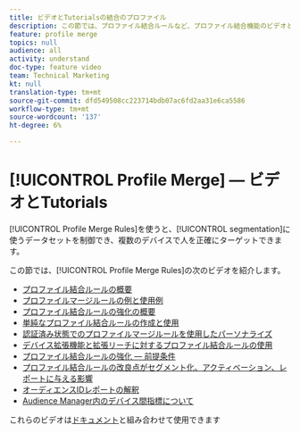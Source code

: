 ```yaml
---
title: ビデオとTutorialsの結合のプロファイル
description: この節では、プロファイル結合ルールなど、プロファイル結合機能のビデオとチュートリアルを紹介します。
feature: profile merge
topics: null
audience: all
activity: understand
doc-type: feature video
team: Technical Marketing
kt: null
translation-type: tm+mt
source-git-commit: dfd549508cc223714bdb07ac6fd2aa31e6ca5586
workflow-type: tm+mt
source-wordcount: '137'
ht-degree: 6%

---
```



# [!UICONTROL Profile Merge]  — ビデオとTutorials

[!UICONTROL Profile Merge Rules]を使うと、[!UICONTROL segmentation]に使うデータセットを制御でき、複数のデバイスで人を正確にターゲットできます。

この節では、[!UICONTROL Profile Merge Rules]の次のビデオを紹介します。

* [プロファイル結合ルールの概要](overview-of-profile-merge-rules.md)
* [プロファイルマージルールの例と使用例](profile-merge-rule-examples-and-use-cases.md)
* [プロファイル結合ルールの強化の概要](overview-of-profile-merge-rule-enhancements.md)
* [単純なプロファイル結合ルールの作成と使用](creating-and-using-simple-profile-merge-rules.md)
* [認証済み状態でのプロファイルマージルールを使用したパーソナライズ](using-profile-merge-rules-to-personalize-in-an-authenticated-state.md)
* [デバイス拡張機能と拡張リーチに対するプロファイル結合ルールの使用](using-profile-merge-rules-for-device-extension-and-increased-reach.md)
* [プロファイル結合ルールの強化 — 前提条件](profile-merge-rule-enhancements-pre-requisites.md)
* [プロファイル結合ルールの改良点がセグメント化、アクティベーション、レポートに与える影響](how-profile-merge-rule-enhancements-impact-segmentation-activation-and-reporting.md)
* [オーディエンスIDレポートの解釈](interpret-audience-identity-reporting.md)
* [Audience Manager内のデバイス間指標について](understanding-cross-device-metrics-in-audience-manager.md)

これらのビデオは[ドキュメント](https://docs.adobe.com/help/ja-JP/audience-manager/user-guide/features/profile-merge-rules/merge-rules-overview.html)と組み合わせて使用できます
